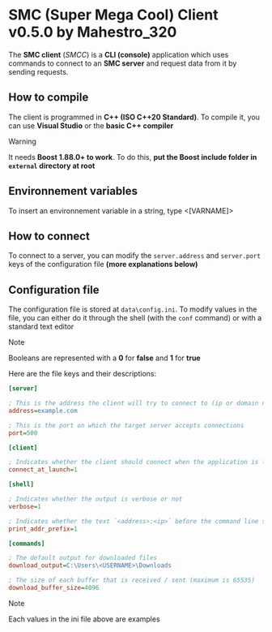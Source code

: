 # SMC (Super Mega Cool) Client v0.5.0 by Mahestro_320

The **SMC client** (_SMCC_) is a **CLI (console)** application which uses commands to connect to an
**SMC server** and request data from it by sending requests.

## How to compile

The client is programmed in **C++ (ISO C++20 Standard)**. To compile it, you can use
**Visual Studio** or the **basic C++ compiler**

> [!WARNING]
> It needs **Boost 1.88.0+ to work**. To do this, **put the Boost include folder in `external`
directory at root**

## Environnement variables

To insert an environnement variable in a string, type <[VARNAME]>

## How to connect

To connect to a server, you can modify the `server.address` and `server.port` keys of the
configuration file **(more explanations below)**

## Configuration file

The configuration file is stored at `data\config.ini`. To modify values ​​in the file, you can either
do it through the shell (with the `conf` command) or with a standard text editor

> [!NOTE]
> Booleans are represented with a **0** for **false** and **1** for **true**

Here are the file keys and their descriptions:

```ini
[server]

; This is the address the client will try to connect to (ip or domain name)
address=example.com

; This is the port on which the target server accepts connections
port=500

[client]

; Indicates whether the client should connect when the application is launched
connect_at_launch=1

[shell]

; Indicates whether the output is verbose or not
verbose=1

; Indicates whether the text `<address>:<ip>` before the command line should be displayed
print_addr_prefix=1

[commands]

; The default output for downloaded files
download_output=C:\Users\<USERNAME>\Downloads

; The size of each buffer that is received / sent (maximum is 65535)
download_buffer_size=4096
```

> [!NOTE]
> Each values ​​in the ini file above are examples
